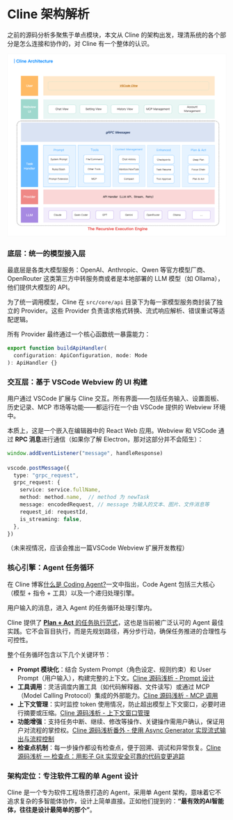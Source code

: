 # Cline 架构解析

之前的源码分析多聚焦于单点模块，本文从 Cline 的架构出发，理清系统的各个部分是怎么连接和协作的，对 Cline 有一个整体的认识。

![](https://raw.githubusercontent.com/sleepy-zone/mp-pic-bed/main/2025/09/04/1756966035854-a10012bc-3fd7-41b8-8d66-0c6b761582a6.png)

### 底层：统一的模型接入层

最底层是各类大模型服务：OpenAI、Anthropic、Qwen 等官方模型厂商、OpenRouter 这类第三方中转服务商或者是本地部署的 LLM 模型（如 Ollama），他们提供大模型的 API。

为了统一调用模型，Cline 在 `src/core/api` 目录下为每一家模型服务商封装了独立的 Provider。这些 Provider 负责请求格式转换、流式响应解析、错误重试等适配逻辑。

所有 Provider 最终通过一个核心函数统一暴露能力：

```ts
export function buildApiHandler(
  configuration: ApiConfiguration, mode: Mode
): ApiHandler {}
```

### 交互层：基于 VSCode Webview 的 UI 构建

用户通过 VSCode 扩展与 Cline 交互。所有界面——包括任务输入、设置面板、历史记录、MCP 市场等功能——都运行在一个由 VSCode 提供的 Webview 环境中。

本质上，这是一个嵌入在编辑器中的 React Web 应用。Webview 和 VSCode 通过 **RPC 消息**进行通信（如果你了解 Electron，那对这部分并不会陌生）：

```ts
window.addEventListener("message", handleResponse)

vscode.postMessage({
  type: "grpc_request",
  grpc_request: {
    service: service.fullName,
    method: method.name,  // method 为 newTask
    message: encodedRequest, // message 为输入的文本、图片、文件消息等
    request_id: requestId,
    is_streaming: false,
  },
})
```

（未来视情况，应该会推出一篇VSCode Webview 扩展开发教程）

### 核心引擎：Agent 任务循环

在 Cline 博客[什么是 Coding Agent?](https://mp.weixin.qq.com/s/1fP5IeGHnyzttD5oUJkvuw)一文中指出，Code Agent 包括三大核心（模型 + 指令 + 工具）以及一个递归处理引擎。

用户输入的消息，进入 Agent 的任务循环处理引擎内。

Cline 提供了 [**Plan + Act** 的任务执行范式](https://mp.weixin.qq.com/s/ZKwiCE_wb-TqIvhJ4K-CiQ)，这也是当前被广泛认可的 Agent 最佳实践。它不会盲目执行，而是先规划路径，再分步行动，确保任务推进的合理性与可控性。

整个任务循环包含以下几个关键环节：

* **Prompt 模块化**：结合 System Prompt（角色设定、规则约束）和 User Prompt（用户输入），构建完整的上下文。[Cline 源码浅析 - Prompt 设计](Cline%20%E6%BA%90%E7%A0%81%E6%B5%85%E6%9E%90%20-%20%20Prompt%20%E8%AE%BE%E8%AE%A1.md)
* **工具调用**：灵活调度内置工具（如代码解释器、文件读写）或通过 MCP（Model Calling Protocol）集成的外部能力。[Cline 源码浅析 - MCP 调用](Cline%20%E6%BA%90%E7%A0%81%E6%B5%85%E6%9E%90%20-%20MCP%20%E8%B0%83%E7%94%A8.md)
* **上下文管理**：实时监控 token 使用情况，防止超出模型上下文窗口，必要时进行摘要或压缩。[Cline 源码浅析 - 上下文窗口管理](Cline%20%E6%BA%90%E7%A0%81%E6%B5%85%E6%9E%90%20-%20%E4%B8%8A%E4%B8%8B%E6%96%87%E7%AA%97%E5%8F%A3%E7%AE%A1%E7%90%86.md)
* **功能增强**：支持任务中断、继续、修改等操作、关键操作需用户确认，保证用户对流程的掌控权。[Cline 源码浅析番外 - 使用 Async Generator 实现流式输出与流程控制](Cline%20%E6%BA%90%E7%A0%81%E6%B5%85%E6%9E%90%E7%95%AA%E5%A4%96%20-%20%E4%BD%BF%E7%94%A8%20Async%20Generator%20%E5%AE%9E%E7%8E%B0%E6%B5%81%E5%BC%8F%E8%BE%93%E5%87%BA%E4%B8%8E%E6%B5%81%E7%A8%8B%E6%8E%A7%E5%88%B6.md)
* **检查点机制**：每一步操作都设有检查点，便于回溯、调试和异常恢复。[Cline 源码浅析 — 检查点：用影子 Git 实现安全可靠的代码变更追踪](Cline%20%E6%A3%80%E6%9F%A5%E7%82%B9%EF%BC%9A%E7%94%A8%E5%BD%B1%E5%AD%90%20Git%20%E5%AE%9E%E7%8E%B0%E5%AE%89%E5%85%A8%E5%8F%AF%E9%9D%A0%E7%9A%84%E4%BB%A3%E7%A0%81%E5%8F%98%E6%9B%B4%E8%BF%BD%E8%B8%AA.md)

### 架构定位：专注软件工程的单 Agent 设计

Cline 是一个专为软件工程场景打造的 Agent，采用单 Agent 架构，意味着它不追求复杂的多智能体协作，设计上简单直接。正如他们提到的：**“最有效的AI智能体，往往是设计最简单的那个”**。
